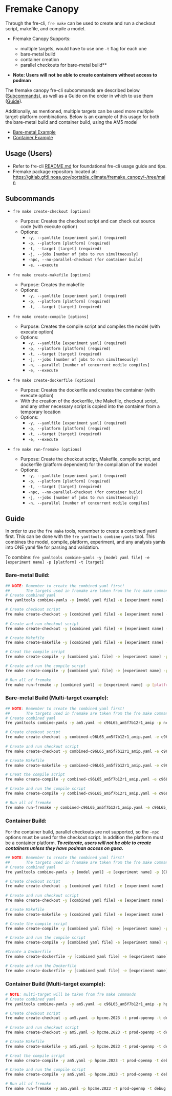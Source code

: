 # **Fremake Canopy**
Through the fre-cli, `fre make` can be used to create and run a checkout script, makefile, and compile a model.

* Fremake Canopy Supports:
   - multiple targets, would have to use one `-t` flag for each one
   - bare-metal build
   - container creation
   - parallel checkouts for bare-metal build**

* **Note: Users will not be able to create containers without access to podman**

The fremake canopy fre-cli subcommands are described below ([Subcommands](#subcommands)), as well as a Guide on the order in which to use them ([Guide](#guide)).

Additionally, as mentioned, multiple targets can be used more multiple target-platform combinations. Below is an example of this usage for both the bare-metal build and container build, using the AM5 model

- [Bare-metal Example](#bare-metal-build-multi-target-example)  
- [Container Example](#container-build-multi-target-example)

## **Usage (Users)**
* Refer to fre-cli [README.md](https://github.com/NOAA-GFDL/fre-cli/blob/main/README.md) for foundational fre-cli usage guide and tips.
* Fremake package repository located at: https://gitlab.gfdl.noaa.gov/portable_climate/fremake_canopy/-/tree/main


## Subcommands
- `fre make create-checkout [options]`
   - Purpose: Creates the checkout script and can check out source code (with execute option)
   - Options:
        - `-y, --yamlfile [experiment yaml] (required)`
        - `-p, --platform [platform] (required)`
        - `-t, --target [target] (required)`
        - `-j, --jobs [number of jobs to run simultneously]`
        - `-npc, --no-parallel-checkout (for container build)` 
        - `-e, --execute` 

- `fre make create-makefile [options]`
   - Purpose: Creates the makefile
   - Options:
        - `-y, --yamlfile [experiment yaml] (required)`
        - `-p, --platform [platform] (required)`
        - `-t, --target [target] (required)`

- `fre make create-compile [options]`
   - Purpose: Creates the compile script and compiles the model (with execute option)
   - Options:
        - `-y, --yamlfile [experiment yaml] (required)`
        - `-p, --platform [platform] (required)`
        - `-t, --target [target] (required)`
        - `-j, --jobs [number of jobs to run simultneously]`
        - `-n, --parallel [number of concurrent modile compiles]`
        - `-e, --execute` 

- `fre make create-dockerfile [options]`
   - Purpose: Creates the dockerfile and creates the container (with execute option)
   - With the creation of the dockerfile, the Makefile, checkout script, and any other necessary script is copied into the container from a temporary location
   - Options:
        - `-y, --yamlfile [experiment yaml] (required)`
        - `-p, --platform [platform] (required)`
        - `-t, --target [target] (required)`
        - `-e, --execute`

- `fre make run-fremake [options]`
   - Purpose: Create the checkout script, Makefile, compile script, and dockerfile (platform dependent) for the compilation of the model
   - Options:
        - `-y, --yamlfile [experiment yaml] (required)`
        - `-p, --platform [platform] (required)`
        - `-t, --target [target] (required)`
        - `-npc, --no-parallel-checkout (for container build)` 
        - `-j, --jobs [number of jobs to run simultneously]`
        - `-n, --parallel [number of concurrent modile compiles]`

## Guide
In order to use the `fre make` tools, remember to create a combined yaml first. This can be done with the `fre yamltools combine-yamls` tool. This combines the model, compile, platform, experiment, and any analysis yamls into ONE yaml file for parsing and validation. 

To combine: 
`fre yamltools combine-yamls -y [model yaml file] -e [experiment name] -p [platform] -t [target]`

### **Bare-metal Build:**
```bash
## NOTE: Remember to create the combined yaml first!
##       The targets used in fremake are taken from the fre make command itself
# Create combined yaml
fre yamltools combine-yamls -y [model yaml file] -e [experiment name] -p [platform] -t [target]

# Create checkout script
fre make create-checkout -y [combined yaml file] -e [experiment name] -p [platform] -t [target]
      
# Create and run checkout script
fre make create-checkout -y [combined yaml file] -e [experiment name] -p [platform] -t [target] --execute

# Create Makefile
fre make create-makefile -y [combined yaml file] -e [experiment name] -p [platform] -t [target]

# Creat the compile script
fre make create-compile -y [combined yaml file] -e [experiment name] -p [platform] -t [target]

# Create and run the compile script
fre make create-compile -y [combined yaml file] -e [experiment name] -p [platform] -t [target] --execute

# Run all of fremake 
fre make run-fremake -y [combined yaml] -e [experiment name] -p [platform] -t [target] [other options...]
```

### **Bare-metal Build (Multi-target example):**
```bash
## NOTE: Remember to create the combined yaml first!
##       The targets used in fremake are taken from the fre make command itself 
# Create combined yaml
fre yamltools combine-yamls -y am5.yaml -e c96L65_am5f7b12r1_amip -p ncrc5.intel23 -t debug 

# Create checkout script
fre make create-checkout -y combined-c96L65_am5f7b12r1_amip.yaml -e c96L65_am5f7b12r1_amip -p ncrc5.intel23 -t prod-openmp -t debug
      
# Create and run checkout script
fre make create-checkout -y combined-c96L65_am5f7b12r1_amip.yaml -e c96L65_am5f7b12r1_amip -p ncrc5.intel23 -t prod-openmp -t debug --execute

# Create Makefile
fre make create-makefile -y combined-c96L65_am5f7b12r1_amip.yaml -e c96L65_am5f7b12r1_amip -p ncrc5.intel23 -t prod-openmp -t debug

# Creat the compile script
fre make create-compile -y combined-c96L65_am5f7b12r1_amip.yaml -e c96L65_am5f7b12r1_amip -p ncrc5.intel23 -t prod-openmp -t debug

# Create and run the compile script
fre make create-compile -y combined-c96L65_am5f7b12r1_amip.yaml -e c96L65_am5f7b12r1_amip -p ncrc5.intel23 -t prod-openmp -t debug --execute

# Run all of fremake 
fre make run-fremake -y combined-c96L65_am5f7b12r1_amip.yaml -e c96L65_am5f7b12r1_amip -p ncrc5.intel23 -t prod-openmp -t debug
```

### **Container Build:**
For the container build, parallel checkouts are not supported, so the `-npc` options must be used for the checkout script. In addition the platform must be a container platform. ***To reiterate, users will not be able to create containers unless they have podman access on gaea.***
```bash
## NOTE: Remember to create the combined yaml first!
##       The targets used in fremake are taken from the fre make command itself
# Create combined yaml
fre yamltools combine-yamls -y [model yaml] -e [experiment name] -p [CONTAINER PLATFORM] -t [target]

# Create checkout script
fre make create-checkout -y [combined yaml file] -e [experiment name] -p [CONTAINER PLATFORM] -t [target] -npc
      
# Create and run checkout script
fre make create-checkout -y [combined yaml file] -e [experiment name] -p [CONTAINER PLATFORM] -t [target] --execute -npc

# Create Makefile
fre make create-makefile -y [combined yaml file] -e [experiment name] -p [CONTAINER PLATFORM] -t [target] 

# Create the compile script
fre make create-compile -y [combined yaml file] -e [experiment name] -p [CONTAINER PLATFORM]-t [target] 

# Create and run the compile script
fre make create-compile -y [combined yaml file] -e [experiment name] -p [CONTAINER PLATFORM]-t [target] --execute

#Create a Dockerfile
fre make create-dockerfile -y [combined yaml file] -e [experiment name] -p [CONTAINER PLATFORM] -t [target] 

# Create and run the Dockerfile
fre make create-dockerfile -y [combined yaml file] -e [experiment name] -p [CONTAINER PLATFORM] -t [target] --execute
```
### **Container Build (Multi-target example):**
```bash
# NOTE: multi-target will be taken from fre make commands
# Create combined yaml
fre yamltools combine-yamls -y am5.yaml -e c96L65_am5f7b12r1_amip -p hpcme.2023 -t debug

# Create checkout script
fre make create-checkout -y am5.yaml -p hpcme.2023 -t prod-openmp -t debug -npc
      
# Create and run checkout script
fre make create-checkout -y am5.yaml -p hpcme.2023 -t prod-openmp -t debug -npc -e

# Create Makefile
fre make create-makefile -y am5.yaml -p hpcme.2023 -t prod-openmp -t debug

# Creat the compile script
fre make create-compile -y am5.yaml -p hpcme.2023 -t prod-openmp -t debug

# Create and run the compile script
fre make create-compile -y am5.yaml -p hpcme.2023 -t prod-openmp -t debug -e

# Run all of fremake 
fre make run-fremake -y am5.yaml -p hpcme.2023 -t prod-openmp -t debug [other options...] -npc 
```
